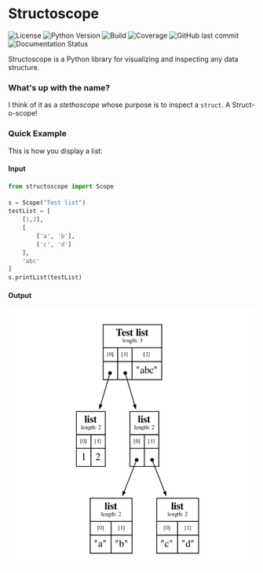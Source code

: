 # Structoscope
![License](https://img.shields.io/github/license/matteosandrin/structoscope)
![Python Version](https://img.shields.io/badge/python-3.8-blue)
![Build](https://img.shields.io/github/workflow/status/matteosandrin/structoscope/test/master)
![Coverage](https://img.shields.io/codecov/c/github/matteosandrin/structoscope/master)
![GitHub last commit](https://img.shields.io/github/last-commit/matteosandrin/structoscope)
![Documentation Status](https://readthedocs.org/projects/structoscope/badge/?version=latest)


Structoscope is a Python library for visualizing and inspecting any data structure.

### What's up with the name?

I think of it as a *stethoscope* whose purpose is to inspect a `struct`. A Struct-o-scope!

### Quick Example

This is how you display a list:

#### Input
```python
from structoscope import Scope

s = Scope("Test list")
testList = [
    [1,2],
    [
        ['a', 'b'],
        ['c', 'd']
    ],
    'abc'
]
s.printList(testList)
```

#### Output
![Example 1](example_01.png)
